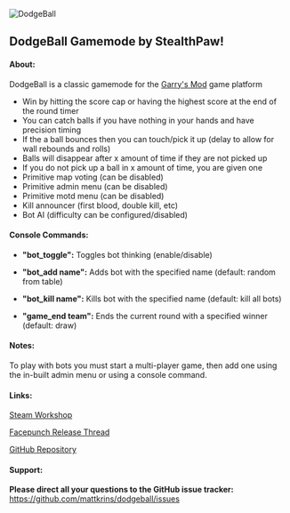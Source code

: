 ![DodgeBall](http://studiopaw.com/files/dodgeball.png)
## DodgeBall Gamemode by StealthPaw! 

#### About:
DodgeBall is a classic gamemode for the [Garry's Mod](https://www.google.com) game platform

* Win by hitting the score cap or having the highest score at the end of the round timer
* You can catch balls if you have nothing in your hands and have precision timing 
* If the a ball bounces then you can touch/pick it up (delay to allow for wall rebounds and rolls) 
* Balls will disappear after x amount of time if they are not picked up 
* If you do not pick up a ball in x amount of time, you are given one 
* Primitive map voting (can be disabled) 
* Primitive admin menu (can be disabled) 
* Primitive motd menu (can be disabled) 
* Kill announcer (first blood, double kill, etc) 
* Bot AI (difficulty can be configured/disabled) 

#### Console Commands:
* **"bot_toggle":** Toggles bot thinking (enable/disable) 
* **"bot_add name":** Adds bot with the specified name (default: random from table) 
* **"bot_kill name":** Kills bot with the specified name (default: kill all bots) 

* **"game_end team":** Ends the current round with a specified winner (default: draw) 

#### Notes:
To play with bots you must start a multi-player game, then add one using the in-built admin menu or using a console command.

#### Links:
[Steam Workshop](http://steamcommunity.com/sharedfiles/filedetails/?id=473793126)

[Facepunch Release Thread](http://facepunch.com/showthread.php?t=1474203&p=48110556)

[GitHub Repository](https://github.com/mattkrins/dodgeball)

#### Support:
**Please direct all your questions to the GitHub issue tracker:** 
https://github.com/mattkrins/dodgeball/issues